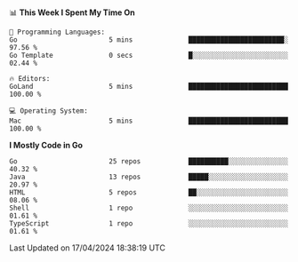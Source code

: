 <!--START_SECTION:waka-->
📊 **This Week I Spent My Time On** 

```text
💬 Programming Languages: 
Go                       5 mins              ████████████████████████░   97.56 % 
Go Template              0 secs              █░░░░░░░░░░░░░░░░░░░░░░░░   02.44 % 

🔥 Editors: 
GoLand                   5 mins              █████████████████████████   100.00 % 

💻 Operating System: 
Mac                      5 mins              █████████████████████████   100.00 % 
```

**I Mostly Code in Go** 

```text
Go                       25 repos            ██████████░░░░░░░░░░░░░░░   40.32 % 
Java                     13 repos            █████░░░░░░░░░░░░░░░░░░░░   20.97 % 
HTML                     5 repos             ██░░░░░░░░░░░░░░░░░░░░░░░   08.06 % 
Shell                    1 repo              ░░░░░░░░░░░░░░░░░░░░░░░░░   01.61 % 
TypeScript               1 repo              ░░░░░░░░░░░░░░░░░░░░░░░░░   01.61 % 
```




 Last Updated on 17/04/2024 18:38:19 UTC
<!--END_SECTION:waka-->
